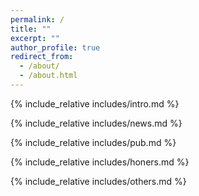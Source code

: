 ```yaml
---
permalink: /
title: ""
excerpt: ""
author_profile: true
redirect_from: 
  - /about/
  - /about.html
---
```


<span class='anchor' id='about-me'></span>
{% include_relative includes/intro.md %}

{% include_relative includes/news.md %}

{% include_relative includes/pub.md %}

{% include_relative includes/honers.md %}

{% include_relative includes/others.md %}
<span class='anchor' id='end-page'></span>


<br>

<center>
	<script type='text/javascript' id='clustrmaps' src='//cdn.clustrmaps.com/map_v2.js?cl=ffffff&w=600&t=m&d=ieStWdaaoch3ngwoBBfuUwCQhBtGZckCLJ7tXp_LCAc'></script>
</center>

